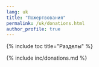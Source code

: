 ```yaml
---
lang: uk
title: "Пожертвования"
permalink: /uk/donations.html
author_profile: true
---
```


{% include toc title="Разделы" %}	

{% include inc/donations.md %}